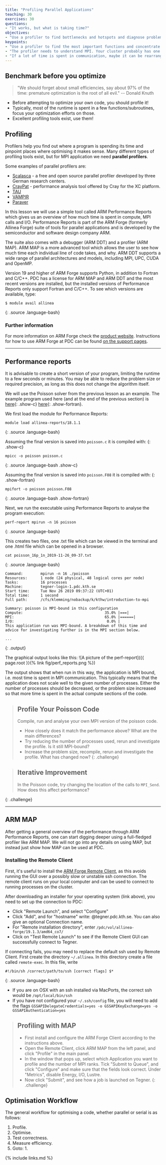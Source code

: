 ```yaml
---
title: "Profiling Parallel Applications"
teaching: 30
exercises: 30
questions:
- "It works, but what is taking time?"
objectives:
- "Use a profiler to find bottlenecks and hotspots and diagnose problems."
keypoints:
- "Use a profiler to find the most important functions and concentrate on those."
- "The profiler needs to understand MPI. Your cluster probably has one."
- "If a lot of time is spent in communication, maybe it can be rearranged."
---
```


## Benchmark before you optimize

  > "We should forget about small efficiencies, say about 97% of the time:
  > premature optimization is the root of all evil." -- Donald Knuth

- Before attempting to optimize your own code, you should profile it!
- Typically, most of the runtime is spent in a few functions/subroutines, focus your optimization efforts on those.
- Excellent profiling tools exist, use them! 


## Profiling

Profilers help you find out where a program is spending its time
and pinpoint places where optimising it makes sense. Many different 
types of profiling tools exist, but for MPI application we need 
**parallel profilers**.

Some examples of parallel profilers are:
- [Scalasca](http://scalasca.org) - a free and open source parallel 
  profiler developed by three German research centers.
- [CrayPat](https://pubs.cray.com/content/S-2376/7.0.0/cray-performance-measurement-and-analysis-tools-user-guide/craypat) - performance analysis tool 
  offered by Cray for the XC platform.
- [TAU](https://www.cs.uoregon.edu/research/tau/home.php)
- [VAMPIR](https://vampir.eu/) 
- [Paraver](https://tools.bsc.es/paraver)

In this lesson we will use a simple tool called ARM Performance
Reports which gives us an overview of how much time is spent in
compute, MPI calls and I/O. Performance Reports is part of the ARM
Forge (formerly Allinea Forge) suite of tools for parallel
applications and is developed by the semiconductor and software design
company ARM.  

The suite also comes with a debugger (ARM DDT) and a profiler (ARM
MAP). ARM MAP is a more advanced tool which allows the user to see how
much time each individual line of code takes, and why. ARM DDT
supports a wide range of parallel architectures and models, including
MPI, UPC, CUDA and OpenMP.

Version 19 and higher of ARM Forge supports Python, in addition to
Fortran and C/C++. PDC has a license for ARM MAP and ARM DDT and the
most recent versions are installed, but the installed versions of
Performance Reports only support Fortran and C/C++. To see which
versions are available, type:

~~~
$ module avail allinea
~~~
{: .source .language-bash}


### Further information

For more information on ARM Forge check the [product website](https://www.arm.com/products/development-tools/server-and-hpc/forge). Instructions for how to use ARM Forge at 
PDC can be found [on the support pages](https://www.pdc.kth.se/software/software/allinea-forge/index_general.html).

---

## Performance reports

It is advisable to create a short version of your program, limiting the
runtime to a few seconds or minutes.
You may be able to reduce the problem size or required precision,
as long as this does not change the algorithm itself.

We will use the Poisson solver from the previous lesson as an example.
The example program used here (and at the end of the previous section)
is
[here](../code/poisson/poisson_profiling.c){: .show-c}
[here](../code/poisson/poisson_profiling.F08){: .show-fortran}.

We first load the module for Performance Reports:
~~~
module load allinea-reports/18.1.1
~~~
{: .source .language-bash}

Assuming the final version is saved into `poisson.c` it is compiled with:
{: .show-c}
~~~
mpicc -o poisson poisson.c
~~~
{: .source .language-bash .show-c}

Assuming the final version is saved into `poisson.F08` it is compiled with:
{: .show-fortran}
~~~
mpifort -o poisson poisson.F08
~~~
{: .source .language-bash .show-fortran}

Next, we run the executable using Performance Reports 
to analyse the program execution:
~~~
perf-report mpirun -n 16 poisson
~~~
{: .source .language-bash}

This creates two files, one .txt file which can be viewed in the
terminal and one .html file which can be opened in a browser.
~~~
cat poisson_16p_1n_2019-11-26_09-37.txt
~~~
{: .source .language-bash}
~~~
Command:        mpirun -n 16 ./poisson
Resources:      1 node (24 physical, 48 logical cores per node)
Tasks:          16 processes
Machine:        tegner-login-1.pdc.kth.se
Start time:     Tue Nov 26 2019 09:37:22 (UTC+01)
Total time:     1 second
Full path:      /cfs/klemming/nobackup/k/kthw/introduction-to-mpi

Summary: poisson is MPI-bound in this configuration
Compute:                                     35.0% |===|
MPI:                                         65.0% |======|
I/O:                                          0.0% |
This application run was MPI-bound. A breakdown of this time and advice for investigating further is in the MPI section below.

...
~~~
{: .output}

The graphical output looks like this:
![A picture of the perf-report]({{ page.root }}{% link fig/perf_reports.png %})

The output shows that when run in this way, the application is 
MPI bound, i.e. most time is spent in MPI communication. This 
typically means that the application does not scale well to the 
given number of processes. Either the number of processes should 
be decreased, or the problem size increased so that more time is 
spent in the actual compute sections of the code.

>## Profile Your Poisson Code
>
> Compile, run and analyse your own MPI version of the poisson code.
> - How closely does it match the performance above? What are the main differences?
> - Try reducing the number of processes used, rerun and investigate the profile.
>   Is it still MPI-bound?
> - Increase the problem size, recompile, rerun and investigate the profile. What has 
>   changed now?
{: .challenge}

> ## Iterative Improvement
>
> In the Poisson code, try changing the location of the calls 
> to `MPI_Send`. How does this affect performance?
>
{: .challenge}

---

## ARM MAP

After getting a general overview of the performance through 
ARM Performance Reports, one can start digging deeper using 
a full-fledged profiler like ARM MAP. We will not go into 
any details on using MAP, but instead just 
show how MAP can be used at PDC.

### Installing the Remote Client

First, it's useful to install the [ARM Forge Remote Client](https://developer.arm.com/tools-and-software/server-and-hpc/arm-architecture-tools/downloads/download-arm-forge), as this avoids running the GUI over a possibly slow or 
unstable ssh connection. 
The remote client runs on your local computer and can be used to connect to 
running processes on the cluster.

After downloading an installer for your operating system (link above),
you need to set up the connection to PDC:

- Click "Remote Launch", and select "Configure"
- Click "Add", and for "hostname" write: <username>@tegner.pdc.kth.se. 
  You can also give an optional Connection name.
- For "Remote installation directory", enter 
  `/pdc/vol/allinea-forge/19.1.3/amd64_co7/`
- Click on "Test Remote Launch" to see if the Remote Client GUI 
  can successfully connect to Tegner.

If connecting fails, you may need to replace the default ssh used by
Remote Client. First create the directory `~/.allinea`. In this
directory create a file called `remote-exec`. In this file, write
~~~
#!/bin/sh /correct/path/to/ssh [correct flags] $*
~~~
{: .source .language-bash}

- If you are on OSX with an ssh installed via MacPorts, 
  the correct ssh would be `/opt/local/bin/ssh`
- If you have not configured your `~/.ssh/config` file, you will need 
  to add the flags `GSSAPIDelegateCredentials=yes -o GSSAPIKeyExchange=yes -o GSSAPIAuthentication=yes`


> ## Profiling with MAP
> 
> - First install and configure the ARM Forge Client according 
>   to the instructions above.
> - Open the Remote Client, click ARM MAP from the left panel, and click 
>   "Profile" in the main panel.
> - In the window that pops up, select which Application you want to profile 
>   and the number of MPI ranks. Tick "Submit to Queue", and click "Configure" 
>   and make sure that the fields look correct. Under "Metrics", disable 
>   Energy, I/O, Lustre.
> - Now click "Submit", and see how a job is launched on Tegner.
{: .challenge}




## Optimisation Workflow

The general workflow for optimising a code, whether parallel or serial
is as follows:
1. Profile.
2. Optimise.
3. Test correctness.
4. Measure efficiency.
5. Goto: 1.


{% include links.md %}
